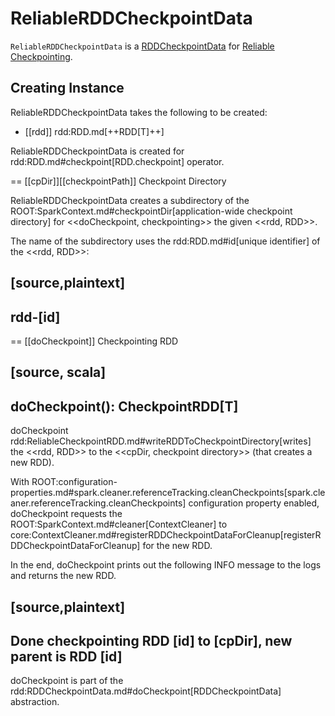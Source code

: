 # ReliableRDDCheckpointData

`ReliableRDDCheckpointData` is a [RDDCheckpointData](RDDCheckpointData.md) for [Reliable Checkpointing](checkpointing.md#reliable-checkpointing).

## Creating Instance

ReliableRDDCheckpointData takes the following to be created:

* [[rdd]] rdd:RDD.md[++RDD[T]++]

ReliableRDDCheckpointData is created for rdd:RDD.md#checkpoint[RDD.checkpoint] operator.

== [[cpDir]][[checkpointPath]] Checkpoint Directory

ReliableRDDCheckpointData creates a subdirectory of the ROOT:SparkContext.md#checkpointDir[application-wide checkpoint directory] for <<doCheckpoint, checkpointing>> the given <<rdd, RDD>>.

The name of the subdirectory uses the rdd:RDD.md#id[unique identifier] of the <<rdd, RDD>>:

[source,plaintext]
----
rdd-[id]
----

== [[doCheckpoint]] Checkpointing RDD

[source, scala]
----
doCheckpoint(): CheckpointRDD[T]
----

doCheckpoint rdd:ReliableCheckpointRDD.md#writeRDDToCheckpointDirectory[writes] the <<rdd, RDD>> to the <<cpDir, checkpoint directory>> (that creates a new RDD).

With ROOT:configuration-properties.md#spark.cleaner.referenceTracking.cleanCheckpoints[spark.cleaner.referenceTracking.cleanCheckpoints] configuration property enabled, doCheckpoint requests the ROOT:SparkContext.md#cleaner[ContextCleaner] to core:ContextCleaner.md#registerRDDCheckpointDataForCleanup[registerRDDCheckpointDataForCleanup] for the new RDD.

In the end, doCheckpoint prints out the following INFO message to the logs and returns the new RDD.

[source,plaintext]
----
Done checkpointing RDD [id] to [cpDir], new parent is RDD [id]
----

doCheckpoint is part of the rdd:RDDCheckpointData.md#doCheckpoint[RDDCheckpointData] abstraction.
